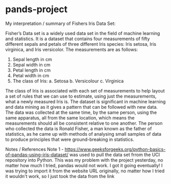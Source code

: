 # pands-project
My interpretation / summary of Fishers Iris Data Set:

Fisher’s Data set is a widely used data set in the field of machine learning and statistics. It is a dataset that contains four measurements of fifty different sepals and petals of three different Iris species: Iris setosa, Iris virginica, and Iris versicolor. The measurements are as follows:
1.	Sepal length in cm
2.	Sepal width in cm
3.	Petal length in cm
4.	Petal width in cm
5.	The class of Iris:
    a.	Setosa
    b.	Versicolour
    c.	Virginica

The class of Iris is associated with each set of measurements to help layout a set of rules that we can use to estimate, using just the measurements, what a newly measured Iris is.
The dataset is significant in machine learning and data mining as it gives a pattern that can be followed with new data.
The data was collected at the same time, by the same person, using the same apparatus, all from the same location, which means the measurements should all be consistent relative to one another. The person who collected the data is Ronald Fisher, a man known as the father of statistics, as he came up with methods of analysing small samples of data to produce principles that were ground-breaking in statistics.

Notes / References
Note 1 - https://www.geeksforgeeks.org/python-basics-of-pandas-using-iris-dataset/ was used to pull the data set frrom the UCI repository into Python. This was my problem with the project yesterday, no matter how much I tried, pandas would not work. I got it going eventually! I was trying to import it from the website URL originally, no matter how I tried it wouldn't work, so I just took the data from the link

